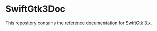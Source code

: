 # SwiftGtk3Doc

This repository contains the [reference documentation](https://rhx.github.io/SwiftGtk3Doc/) for [SwiftGtk](https://rhx.github.io/SwiftGtk/) [3.x](https://github.com/rhx/SwiftGtk/tree/gtk3).
